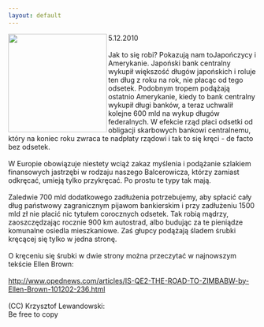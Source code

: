 ```yaml
---
layout: default
---
```

<img src="{{site.baseurl}}\articles\pictures\465.interest-free.jpg"  align="left" width="200"><!--53--><p>
5.12.2010<br><br>Jak to się robi? Pokazują nam toJapończycy i Amerykanie. Japoński bank centralny wykupił większość długów japońskich i roluje ten dług z roku na rok, nie płacąc od tego odsetek. Podobnym tropem podążają ostatnio Amerykanie, kiedy to bank centralny wykupił długi banków, a teraz uchwalił kolejne 600 mld na wykup długów federalnych. W efekcie rząd płaci odsetki od obligacji skarbowych bankowi centralnemu, który na koniec roku zwraca te nadpłaty rządowi i tak to się kręci - de facto bez odsetek.<br><br>W Europie obowiązuje niestety wciąż zakaz myślenia i podążanie szlakiem finansowych jastrzębi w rodzaju naszego Balcerowicza, którzy zamiast odkręcać, umieją tylko przykręcać. Po prostu te typy tak mają.<br><br>Zaledwie 700 mld dodatkowego zadłużenia potrzebujemy, aby spłacić cały dług państwowy zagranicznym pijawom bankierskim i przy zadłużeniu 1500 mld zł nie płacić nic tytułem corocznych odsetek. Tak robią mądrzy, zaoszczędzając rocznie 900 km autostrad, albo budując za te pieniądze komunalne osiedla mieszkaniowe. Zaś głupcy podążają śladem śrubki kręcącej się tylko w jedna stronę.<br><br>O kręceniu się śrubki w dwie strony można przeczytać w najnowszym tekście Ellen Brown:<br><br><a href="http://www.opednews.com/articles/IS-QE2-THE-ROAD-TO-ZIMBABW-by-Ellen-Brown-101202-236.html" target="_blank">http://www.opednews.com/articles/IS-QE2-THE-ROAD-TO-ZIMBABW-by-Ellen-Brown-101202-236.html</a><br><br>(CC) Krzysztof Lewandowski:<br>Be free to copy<a href="http://www.opednews.com/articles/IS-QE2-THE-ROAD-TO-ZIMBABW-by-Ellen-Brown-101202-236.html" target="_blank"><br></a></p>